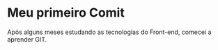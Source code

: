 # Meu primeiro Comit

Após alguns meses estudando as tecnologias do Front-end, comecei a aprender GIT.